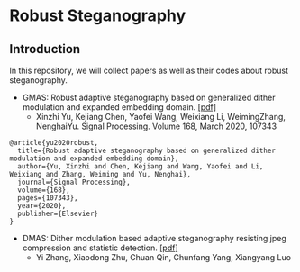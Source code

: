 # Robust Steganography 

## Introduction
In this repository, we will collect papers as well as their codes about robust steganography.


- GMAS: Robust adaptive steganography based on generalized dither modulation and expanded embedding domain. [[pdf]](https://www.sciencedirect.com/science/article/abs/pii/S0165168419303962) 
  - Xinzhi Yu, Kejiang Chen, Yaofei Wang, Weixiang Li, WeimingZhang, NenghaiYu. Signal Processing. Volume 168, March 2020, 107343

```
@article{yu2020robust,
  title={Robust adaptive steganography based on generalized dither modulation and expanded embedding domain},
  author={Yu, Xinzhi and Chen, Kejiang and Wang, Yaofei and Li, Weixiang and Zhang, Weiming and Yu, Nenghai},
  journal={Signal Processing},
  volume={168},
  pages={107343},
  year={2020},
  publisher={Elsevier}
}
```



- DMAS: Dither modulation based adaptive steganography resisting jpeg compression and statistic detection. [[pdf]](https://link.springer.com/article/10.1007/s11042-017-4506-3)
  - Yi Zhang, Xiaodong Zhu, Chuan Qin, Chunfang Yang, Xiangyang Luo


 






